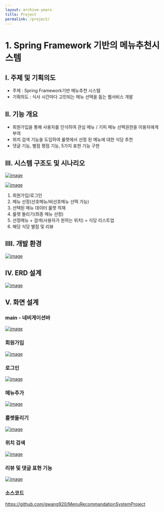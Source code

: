 ```yaml
---
layout: archive-years
title: Project
permalink: /project/
---
```


# 1. Spring Framework 기반의 메뉴추천시스템

## I. 주제 및 기획의도

- 주제 : Spring Framework기반 메뉴추천 시스템
- 기획의도 : 식사 시간마다 고민되는 메뉴 선택을 돕는 웹서비스 개발

## II. 기능 개요

- 회원가입을 통해 사용자를 인식하여 관심 메뉴 / 기피 메뉴 선택권한을 이용자에게 부여
- 위치 검색 기능을 도입하여 룰렛에서 선정 된 메뉴에 대한 식당 추천
- 댓글 기능, 별점 평점 기능, 5가지 표현 기능 구현

## III. 시스템 구조도 및 시나리오

[![image](https://user-images.githubusercontent.com/49560745/101629531-d9ca8180-3a64-11eb-9787-5cfe40075abd.png)](https://user-images.githubusercontent.com/49560745/101629531-d9ca8180-3a64-11eb-9787-5cfe40075abd.png)

[![image](https://user-images.githubusercontent.com/49560745/102046855-861eb600-3e1f-11eb-91fa-54911180a94c.png)](https://user-images.githubusercontent.com/49560745/102046855-861eb600-3e1f-11eb-91fa-54911180a94c.png)

1. 회원가입/로그인
2. 메뉴 선정(선호메뉴/비선호메뉴 선택 가능)
3. 선택된 메뉴 데이터 룰렛 적재
4. 룰렛 돌리기(최종 메뉴 선정)
5. 선정메뉴 + 검색(사용자가 원하는 위치) = 식당 리스트업
6. 해당 식당 별점 및 리뷰



## IIII. 개발 환경

[![image](https://user-images.githubusercontent.com/49560745/101629583-efd84200-3a64-11eb-9793-8a3312ee1664.png)](https://user-images.githubusercontent.com/49560745/101629583-efd84200-3a64-11eb-9793-8a3312ee1664.png)

## IV. ERD 설계

[![image](https://user-images.githubusercontent.com/49560745/101631109-2dd66580-3a67-11eb-8ee2-5a6c955b6d58.png)](https://user-images.githubusercontent.com/49560745/101631109-2dd66580-3a67-11eb-8ee2-5a6c955b6d58.png)

## V. 화면 설계

### main - 네비게이션바

[![image](https://user-images.githubusercontent.com/49560745/101631569-e56b7780-3a67-11eb-8841-f1237112aaa9.png)](https://user-images.githubusercontent.com/49560745/101631569-e56b7780-3a67-11eb-8841-f1237112aaa9.png)

### 회원가입

[![image](https://user-images.githubusercontent.com/49560745/101631642-046a0980-3a68-11eb-86f7-a9970b52fa7a.png)](https://user-images.githubusercontent.com/49560745/101631642-046a0980-3a68-11eb-86f7-a9970b52fa7a.png)

### 로그인

[![image](https://user-images.githubusercontent.com/49560745/101631612-f4522a00-3a67-11eb-920e-a5bca6ef3af9.png)](https://user-images.githubusercontent.com/49560745/101631612-f4522a00-3a67-11eb-920e-a5bca6ef3af9.png)

### 메뉴추가

[![image](https://user-images.githubusercontent.com/49560745/101631717-26638c00-3a68-11eb-9066-9d6291afc9d6.png)](https://user-images.githubusercontent.com/49560745/101631717-26638c00-3a68-11eb-9066-9d6291afc9d6.png)

### 룰렛돌리기

[![image](https://user-images.githubusercontent.com/49560745/101631860-63c81980-3a68-11eb-820b-9bd412e98bb2.png)](https://user-images.githubusercontent.com/49560745/101631860-63c81980-3a68-11eb-820b-9bd412e98bb2.png)

### 위치 검색

[![image](https://user-images.githubusercontent.com/49560745/101631896-74788f80-3a68-11eb-9260-2cacc51facf3.png)](https://user-images.githubusercontent.com/49560745/101631896-74788f80-3a68-11eb-9260-2cacc51facf3.png)

### 리뷰 및 댓글 표현 기능

[![image](https://user-images.githubusercontent.com/49560745/101631953-865a3280-3a68-11eb-9814-5251fb7777da.png)](https://user-images.githubusercontent.com/49560745/101631953-865a3280-3a68-11eb-9814-5251fb7777da.png)



### 소스코드

https://github.com/gwang920/MenuRecommandationSystemProject